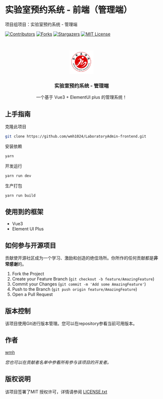 

# 实验室预约系统 - 前端（管理端）

项目组项目：实验室预约系统 - 管理端

<!-- PROJECT SHIELDS -->
[![Contributors][contributors-shield]][contributors-url]
[![Forks][forks-shield]][forks-url]
[![Stargazers][stars-shield]][stars-url]
[![MIT License][license-shield]][license-url]
<!-- PROJECT LOGO -->
<br />

<p align="center">
  <a href="https://github.com/wmh1024/LaboratoryAdmin-frontend">
    <img src="images/logo.png" alt="Logo" width="80" height="78">
  </a>

  <h3 align="center">实验室预约系统 - 管理端</h3>
  <p align="center">
    一个基于 Vue3 + ElementUI plus 的管理系统！
    <br />

</p>

## 上手指南

克隆此项目

```sh
git clone https://github.com/wmh1024/LaboratoryAdmin-frontend.git
```

安装依赖

```sh
yarn
```

开发运行

```sh
yarn run dev
```

生产打包

```sh
yarn run build
```

## 使用到的框架

- Vue3
- Element UI Plus

## 如何参与开源项目

贡献使开源社区成为一个学习、激励和创造的绝佳场所。你所作的任何贡献都是**非常感谢**的。


1. Fork the Project
2. Create your Feature Branch (`git checkout -b feature/AmazingFeature`)
3. Commit your Changes (`git commit -m 'Add some AmazingFeature'`)
4. Push to the Branch (`git push origin feature/AmazingFeature`)
5. Open a Pull Request

## 版本控制

该项目使用Git进行版本管理。您可以在repository参看当前可用版本。

## 作者

[wmh](https://wmhwiki.cn)

 *您也可以在贡献者名单中参看所有参与该项目的开发者。*

## 版权说明

该项目签署了MIT 授权许可，详情请参阅 [LICENSE.txt](https://github.com/wmh1024/LaboratoryAdmin-frontend/blob/main/LICENSE.txt)

<!-- links -->
[your-project-path]:wmh1024/LaboratoryAdmin-frontend
[contributors-shield]: https://img.shields.io/github/contributors/wmh1024/LaboratoryAdmin-frontend.svg?style=flat-square
[contributors-url]: https://github.com/wmh1024/LaboratoryAdmin-frontend/graphs/contributors
[forks-shield]: https://img.shields.io/github/forks/wmh1024/LaboratoryAdmin-frontend.svg?style=flat-square
[forks-url]: https://github.com/wmh1024/LaboratoryAdmin-frontend/network/members
[stars-shield]: https://img.shields.io/github/stars/wmh1024/LaboratoryAdmin-frontend.svg?style=flat-square
[stars-url]: https://github.com/wmh1024/LaboratoryAdmin-frontend/stargazers
[issues-shield]: https://img.shields.io/github/issues/wmh1024/LaboratoryAdmin-frontend.svg?style=flat-square
[issues-url]: https://img.shields.io/github/issues/wmh1024/LaboratoryAdmin-frontend.svg
[license-shield]: https://img.shields.io/github/license/wmh1024/LaboratoryAdmin-frontend.svg?style=flat-square
[license-url]: https://github.com/wmh1024/LaboratoryAdmin-frontend/blob/master/LICENSE.txt
[linkedin-shield]: https://img.shields.io/badge/-LinkedIn-black.svg?style=flat-square&logo=linkedin&colorB=555
[linkedin-url]: https://linkedin.com/in/shaojintian
